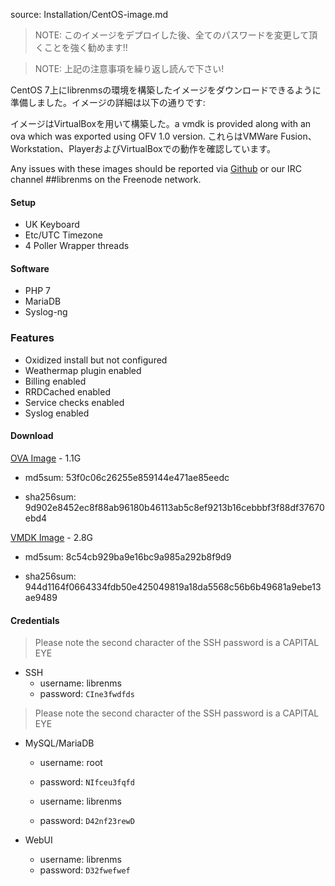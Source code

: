 source: Installation/CentOS-image.md
> NOTE: このイメージをデプロイした後、全てのパスワードを変更して頂くことを強く勧めます!!

> NOTE: 上記の注意事項を繰り返し読んで下さい!

CentOS 7上にlibrenmsの環境を構築したイメージをダウンロードできるように準備しました。イメージの詳細は以下の通りです:

イメージはVirtualBoxを用いて構築した。a vmdk is provided along with an ova which was exported using OFV 1.0 version. 
これらはVMWare Fusion、Workstation、PlayerおよびVirtualBoxでの動作を確認しています。

Any issues with these images should be reported via [Github](https://github.com/librenms/librenms/issues) or our IRC channel ##librenms on the Freenode network.

#### Setup

  - UK Keyboard
  - Etc/UTC Timezone
  - 4 Poller Wrapper threads

#### Software

  - PHP 7
  - MariaDB
  - Syslog-ng

### Features

  - Oxidized install but not configured
  - Weathermap plugin enabled
  - Billing enabled
  - RRDCached enabled
  - Service checks enabled
  - Syslog enabled

#### Download

[OVA Image](http://www.lathwood.co.uk/librenms/librenms_centos_7.ova) - 1.1G

  - md5sum: 53f0c06c26255e859144e471ae85eedc

  - sha256sum: 9d902e8452ec8f88ab96180b46113ab5c8ef9213b16cebbbf3f88df37670ebd4

[VMDK Image](http://www.lathwood.co.uk/librenms/librenms_centos_7.vmdk) - 2.8G

  - md5sum: 8c54cb929ba9e16bc9a985a292b8f9d9

  - sha256sum: 944d1164f0664334fdb50e425049819a18da5568c56b6b49681a9ebe13ae9489

#### Credentials

> Please note the second character of the SSH password is a CAPITAL EYE

  - SSH
    - username: librenms
    - password: `CIne3fwdfds`

> Please note the second character of the SSH password is a CAPITAL EYE

  - MySQL/MariaDB
    - username: root
    - password: `NIfceu3fqfd`

    - username: librenms
    - password: `D42nf23rewD`

  - WebUI
    - username: librenms
    - password: `D32fwefwef`
